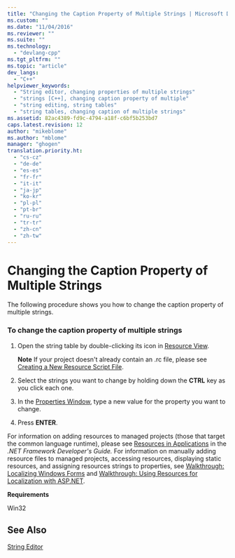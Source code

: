 ```yaml
---
title: "Changing the Caption Property of Multiple Strings | Microsoft Docs"
ms.custom: ""
ms.date: "11/04/2016"
ms.reviewer: ""
ms.suite: ""
ms.technology: 
  - "devlang-cpp"
ms.tgt_pltfrm: ""
ms.topic: "article"
dev_langs: 
  - "C++"
helpviewer_keywords: 
  - "String editor, changing properties of multiple strings"
  - "strings [C++], changing caption property of multiple"
  - "string editing, string tables"
  - "string tables, changing caption of multiple strings"
ms.assetid: 82ac4389-fd9c-4794-a18f-c6bf5b253bd7
caps.latest.revision: 12
author: "mikeblome"
ms.author: "mblome"
manager: "ghogen"
translation.priority.ht: 
  - "cs-cz"
  - "de-de"
  - "es-es"
  - "fr-fr"
  - "it-it"
  - "ja-jp"
  - "ko-kr"
  - "pl-pl"
  - "pt-br"
  - "ru-ru"
  - "tr-tr"
  - "zh-cn"
  - "zh-tw"
---
```

# Changing the Caption Property of Multiple Strings
The following procedure shows you how to change the caption property of multiple strings.  
  
### To change the caption property of multiple strings  
  
1.  Open the string table by double-clicking its icon in [Resource View](../windows/resource-view-window.md).  
  
     **Note** If your project doesn't already contain an .rc file, please see [Creating a New Resource Script File](../windows/how-to-create-a-resource-script-file.md).  
  
2.  Select the strings you want to change by holding down the **CTRL** key as you click each one.  
  
3.  In the [Properties Window](/visualstudio/ide/reference/properties-window), type a new value for the property you want to change.  
  
4.  Press **ENTER**.  
  
 For information on adding resources to managed projects (those that target the common language runtime), please see [Resources in Applications](http://msdn.microsoft.com/library/8ad495d4-2941-40cf-bf64-e82e85825890) in the *.NET Framework Developer's Guide.* For information on manually adding resource files to managed projects, accessing resources, displaying static resources, and assigning resources strings to properties, see [Walkthrough: Localizing Windows Forms](http://msdn.microsoft.com/en-us/9a96220d-a19b-4de0-9f48-01e5d82679e5) and [Walkthrough: Using Resources for Localization with ASP.NET](http://msdn.microsoft.com/library/bb4e5b44-e2b0-48ab-bbe9-609fb33900b6).  
  
 **Requirements**  
  
 Win32  
  
## See Also  
 [String Editor](../mfc/string-editor.md)   

